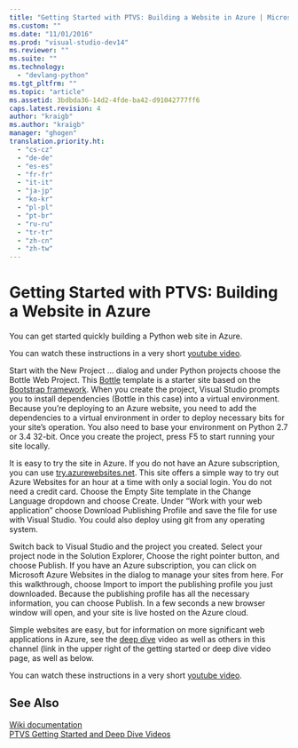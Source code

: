 ```yaml
---
title: "Getting Started with PTVS: Building a Website in Azure | Microsoft Docs"
ms.custom: ""
ms.date: "11/01/2016"
ms.prod: "visual-studio-dev14"
ms.reviewer: ""
ms.suite: ""
ms.technology: 
  - "devlang-python"
ms.tgt_pltfrm: ""
ms.topic: "article"
ms.assetid: 3bdbda36-14d2-4fde-ba42-d91042777ff6
caps.latest.revision: 4
author: "kraigb"
ms.author: "kraigb"
manager: "ghogen"
translation.priority.ht: 
  - "cs-cz"
  - "de-de"
  - "es-es"
  - "fr-fr"
  - "it-it"
  - "ja-jp"
  - "ko-kr"
  - "pl-pl"
  - "pt-br"
  - "ru-ru"
  - "tr-tr"
  - "zh-cn"
  - "zh-tw"
---
```

# Getting Started with PTVS: Building a Website in Azure
You can get started quickly building a Python web site in Azure.  
  
 You can watch these instructions in a very short [youtube video](https://www.youtube.com/watch?v=FJx5mutt1uk&list=PLReL099Y5nRdLgGAdrb_YeTdEnd23s6Ff&index=6).  
  
 Start with the New Project … dialog and under Python projects choose the Bottle Web Project.  This [Bottle](http://bottlepy.org/docs/dev/index.html) template is a starter site based on the [Bootstrap framework](http://getbootstrap.com/).  When you create the project, Visual Studio prompts you to install dependencies (Bottle in this case) into a virtual environment.  Because you’re deploying to an Azure website, you need to add the dependencies to a virtual environment in order to deploy necessary bits for your site’s operation.  You also need to base your environment on Python 2.7 or 3.4 32-bit.  Once you create the project, press F5 to start running your site locally.  
  
 It is easy to try the site in Azure.  If you do not have an Azure subscription, you can use [try.azurewebsites.net](https://trywebsites.azurewebsites.net/).  This site offers a simple way to try out Azure Websites for an hour at a time with only a social login.  You do not need a credit card.  Choose the Empty Site template in the Change Language dropdown and choose Create.  Under “Work with your web application” choose Download Publishing Profile and save the file for use with Visual Studio.  You could also deploy using git from any operating system.  
  
 Switch back to Visual Studio and the project you created.  Select your project node in the Solution Explorer, Choose the right pointer button, and choose Publish.  If you have an Azure subscription, you can click on Microsoft Azure Websites in the dialog to manage your sites from here.  For this walkthrough, choose Import to import the publishing profile you just downloaded.  Because the publishing profile has all the necessary information, you can choose Publish.  In a few seconds a new browser window will open, and your site is live hosted on the Azure cloud.  
  
 Simple websites are easy, but for information on more significant web applications in Azure, see the [deep dive](https://www.youtube.com/watch?v=WG3pGmoo8nE&list=PLReL099Y5nRdLgGAdrb_YeTdEnd23s6Ff&index=10) video as well as others in this channel (link in the upper right of the getting started or deep dive video page, as well as below.  
  
 You can watch these instructions in a very short [youtube video](https://www.youtube.com/watch?v=FJx5mutt1uk&list=PLReL099Y5nRdLgGAdrb_YeTdEnd23s6Ff&index=6).  
  
## See Also  
 [Wiki documentation](https://github.com/Microsoft/PTVS/wiki/Web-Project)   
 [PTVS Getting Started and Deep Dive Videos](https://www.youtube.com/playlist?list=PLReL099Y5nRdLgGAdrb_YeTdEnd23s6Ff)